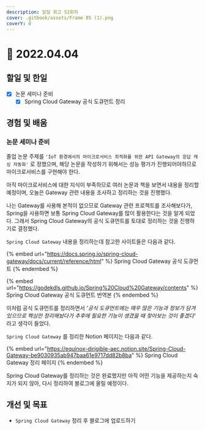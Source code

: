 ```yaml
---
description: 일일 회고 52회차
cover: .gitbook/assets/Frame 85 (1).png
coverY: 0
---
```


# 🥱 2022.04.04

## 할일 및 한일

* [x] 논문 세미나 준비
  * [x] Spring Cloud Gateway 공식 도큐먼트 정리

## 경험 및 배움

### 논문 세미나 준비

졸업 논문 주제를 `'IoT 환경에서의 마이크로서비스 최적화를 위한 API Gateway의 응답 캐싱 자동화'` 로 정했으며, 해당 논문을 작성하기 위해서는 성능 평가가 진행되어야하므로  마이크로서비스를 구현해야 한다.

아직 마이크로서비스에 대한 지식이 부족하므로 여러 논문과 책을 보면서 내용을 정리할 예정이며, 오늘은 Gateway 관련 내용을 조사하고 정리하는 것을 진행했다.

나는 Gateway를 사용해 본적이 없으므로 Gateway 관련 프로젝트를 조사해보다가, Spring을 사용하면 보통 Spring Cloud Gateway를 많이 활용한다는 것을 알게 되었다. 그래서 Spring Cloud Gateway의 공식 도큐먼트를 토대로 정리하는 것을 진행하기로 결정했다.



`Spring Cloud Gateway` 내용을 정리하는데 참고한 사이트들은 다음과 같다.

{% embed url="https://docs.spring.io/spring-cloud-gateway/docs/current/reference/html" %}
Spring Cloud Gateway 공식 도큐먼트
{% endembed %}

{% embed url="https://godekdls.github.io/Spring%20Cloud%20Gateway/contents" %}
Spring Cloud Gateway 공식 도큐먼트 번역본
{% endembed %}



이처럼 공식 도큐먼트를 정리하면서  _'공식 도큐먼트에는 매우 많은 기능과 정보가 담겨있으므로 핵심만 정리해놨다가 추후에 필요한 기능이 생겼을 때 찾아보는 것이 좋겠다'_ 라고 생각이 들었다.

`Spring Cloud Gateway` 를 정리한 Notion 페이지는 다음과 같다.

{% embed url="https://equinox-dirigible-aec.notion.site/Spring-Cloud-Gateway-be9030935ab947baa61e9717dd82b8ba" %}
Spring Cloud Gateway 정리 페이지
{% endembed %}



Spring Cloud Gateway를 정리하는 것은 완료했지만 아직 어떤 기능을 제공하는지 숙지가 되지 않아, 다시 정리하여 블로그에 올릴 예정이다.

## 개선 및 목표

* `Spring Cloud Gateway` 정리 후 블로그에 업로드하기
